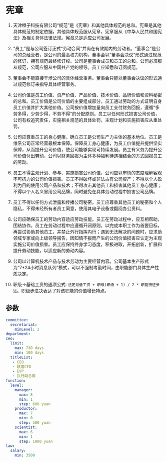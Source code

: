 宪章
======================

1. 天津橙子科技有限公司“规范”是《宪章》和其他具体规范的总和。宪章是其他具体规范的制定依据，其他具体规范服从宪章，宪章服从《中华人民共和国宪法》及相关具体法律法规。宪章总是适应公司发展。

2. “员工”是与公司签订正式“劳动合同”并尚在有效期内的劳动者。“董事会”是公司的总经营者，是公司的最高权力机构，董事会以“董事会决议”形式通过规范的修订，拥有规范最终修订权。公司是董事会成员和员工的总和。公司必须服从规范，公司应服从中国共产党的领导。员工应知悉和订阅规范。

3. 董事会不能直接干涉公司的具体经营事务。董事会只能以董事会决议的形式通过规范修订来指导具体经营事务。

4. 公司价值是员工价值、资产价值、产品价值、技术价值、品牌价值和资料秘密的总和。员工价值是公司价值的主要组成部分，员工通过劳动的方式证明自身员工价值并扩大其他价值。公司按价值增加量向员工支付财务回报，遵循“多劳多得，少劳少得，不劳不得”的分配原则。员工以任何形式损害公司价值，公司有权追究责任，实施相关规范的具体处罚，主观计划和实施损害应从重处罚。

5. 公司应尊重员工的身心健康。确立员工是公司生产力主体的基本地位。员工是维系公司正常经营最根本保障。保障员工身心健康，为员工价值提升提供坚实保障，从而提升公司价值，使公司能够实现可持续发展。员工有义务为提升公司价值付出劳动，公司以财务回报为主体多种福利待遇相结合的方式回报员工的劳动。

6. 员工不得主观计划、参与、实施损害公司价值，公司应以审慎的态度理解客观不可抗力的公司价值损害。员工不得破坏或非法占有公司资产；不得以个人盈利为目的使用公司产品和技术；不得攻击其他员工和损害其他员工身心健康；不得以个人名义冒用公司品牌，同时避免在具体劳动过程中损害公司品牌。

7. 员工不得以任何方式泄露和传播公司秘密。员工应尊重其他员工的秘密和个人隐私，不得未经所有者员工同意，使用其电子设备或翻阅办公资料。

8. 公司应确保员工的劳动内容适应劳动技能。员工在劳动过程中，应互相帮助，团结协作。员工在劳动过程中应遵循开闭原则，以完成本职工作为首要目标，再尝试协助其他员工，并禁止外行指挥内行；遇到无法解决的问题时，应求助领域专家或向上级领导报告，因知情不报而产生的公司价值损害应认定为主观实施公司价值损害。员工应保持终身学习态度，积极进取，开拓创新，扩展和提升劳动技能，以适应新的劳动内容。

9. 公司以计算机技术产品与技术劳动为主要经营内容。公司基本生产形式为“7*24小时消息队列”模式，可以不强制考勤时间，由职能部门具体生产性质决定。

10. 职级->基础工资的通项公式: ``法定最低工资 + 职级(职级 + 1) / 2 * 职能特征步进``。职级步进决表达了对该职能的价值增长特点。

## 参数

```yaml
committee:
  secretariat:
    minLevel: 2
department:
ceo:
  limit:
    max: 730 days
    min: 100 days
  titleList:
   - CEO
   - 联席CEO
   - EVP
   - 执行副总裁
function:
  level:
    manager:
      max: 8
      min: 1
      step: 600 yuan
    productor:
      max: 7
      min: 0
      step: 500 yuan
    scientist:
      max: 6
      min: 1
      step: 1000 yuan
law:
  salary:
    min: 3500
```